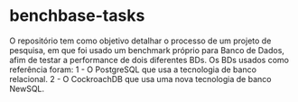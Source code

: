 # benchbase-tasks
O repositório tem como objetivo detalhar o processo de um projeto de pesquisa, em que foi usado um benchmark próprio para Banco de Dados, afim de testar a performance de dois diferentes BDs. Os BDs usados como referência foram:
1 - O PostgreSQL que usa a tecnologia de banco relacional.
2 - O CockroachDB que usa uma nova tecnologia de banco NewSQL.
